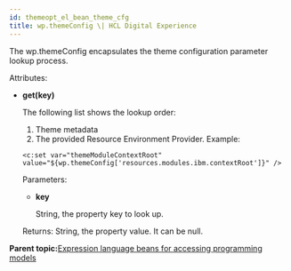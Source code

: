 ```yaml
---
id: themeopt_el_bean_theme_cfg
title: wp.themeConfig \| HCL Digital Experience
---
```





The wp.themeConfig encapsulates the theme configuration parameter lookup process.

Attributes:

-   **get\(key\)**

    The following list shows the lookup order:

    1.  Theme metadata
    2.  The provided Resource Environment Provider.
    Example:

    ```
    <c:set var="themeModuleContextRoot" value="${wp.themeConfig['resources.modules.ibm.contextRoot']}" />
    
    ```

    Parameters:

    -   **key**

        String, the property key to look up.

    Returns: String, the property value. It can be null.


**Parent topic:**[Expression language beans for accessing programming models](themeopt_el_bean.md)

